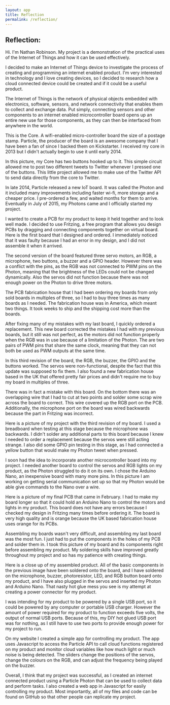 ```yaml
---
layout: app
title: Reflection
permalink: /reflection/
---
```


Reflection:
-----
Hi.  I'm Nathan Robinson.  My project is a demonstration of the practical uses of the Internet of Things and how it can be used effectively.

I decided to make an Internet of Things device to investigate the process of creating and programming an internet enabled product.  I'm very interested in technology and I love creating devices, so I decided to research how a cloud connected device could be created and if it could be a useful product.

The Internet of Things is the network of physical objects embedded with electronics, software, sensors, and network connectivity that enables them to collect and exchange data.  Put simply, connecting sensors and other components to an internet enabled microcontroller board opens up an entire new use for those components, as they can then be interfaced from anywhere in the world.

This is the Core.  A wifi-enabled micro-controller board the size of a postage stamp.  Particle, the producer of the board is an awesome company that I have been a fan of since I backed them on Kickstarter.  I received my core in 2013 but I didn't actually begin to use it until early 2014.

In this picture, my Core has two buttons hooked up to it.  This simple circuit allowed me to post two different tweets to Twitter whenever I pressed one of the buttons.  This little project allowed me to make use of the Twitter API to send data directly from the core to Twitter.

In late 2014, Particle released a new IoT board.  It was called the Photon and it included many improvements including faster wi-fi, more storage and a cheaper price.  I pre-ordered a few, and waited months for them to arrive.  Eventually in July of 2015, my Photons came and I officially started my project.

I wanted to create a PCB for my product to keep it held together and to look well made.  I decided to use Fritzing, a free program that allows you design PCBs by dragging and connecting components together on virtual board.  Here is the first board that I designed and ordered.  I immediately noticed that it was faulty because I had an error in my design, and I did not assemble it when it arrived.

The second version of the board featured three servo motors, an RGB, a microphone, two buttons, a buzzer and a GPIO header.  However there was a conflict with the pins, as the RGB was not connected to PWM pins on the Photon, meaning that the brightness of the LEDs could not be changed dynamically.  Also the servos did not function because there was not enough power on the Photon to drive three motors.

The PCB fabrication house that I had been ordering my boards from only sold boards in multiples of three, so I had to buy three times as many boards as I needed.  The fabrication house was in America, which meant two things.  It took weeks to ship and the shipping cost more than the boards.

After fixing many of my mistakes with my last board, I quickly ordered a replacement.  This new board corrected the mistakes I had with my previous boards, but it still was not perfect, as the motors did not function properly when the RGB was in use because of a limitation of the Photon.  The are two pairs of PWM pins that share the same clock, meaning that they can not both be used as PWM outputs at the same time.

In this third revision of the board, the RGB, the buzzer, the GPIO and the buttons worked.  The servos were non-functional, despite the fact that this update was supposed to fix them.  I also found a new fabrication house based in the UK that offered pretty fair prices and didn't require me to buy my board in multiples of three.

There was in fact a mistake with this board.  On the bottom there was an overlapping wire that I had to cut at two points and solder some scrap wire across the board to correct.  This wire covered up the RGB port on the PCB.  Additionally, the microphone port on the board was wired backwards because the part in Fritzing was incorrect.

Here is a picture of my project with the third revision of my board.  I used a breadboard when testing at this stage because the microphone was backwards.  I didn't solder any additional parts to this board because I knew I needed to order a replacement because the servos were still acting strange.  I also did some GPIO pin testing in this stage, as I had connected a yellow button that would make my Photon tweet when pressed.

I soon had the idea to incorporate another microcontroller board into my project.  I needed another board to control the servos and RGB lights on my product, as the Photon struggled to do it on its own.  I chose the Arduino Nano, an inexpensive board with many more pins.  In this picture I am working on getting serial communication set up so that my Photon would be able give commands to the Nano over a wire.

Here is a picture of my final PCB that came in February.  I had to make my board longer so that it could hold an Arduino Nano to control the motors and lights in my product.  This board does not have any errors because I checked my design in Fritzing many times before ordering it.  The board is very high quality and is orange because the UK based fabrication house uses orange for its PCBs.

Assembling my boards wasn't very difficult, and assembling my last board was the most fun.  I just had to put the components in the holes of my PCB and solder them in.  I took this picture of my board and its components right before assembling my product.  My soldering skills have improved greatly throughout my project and so has my patience with creating things.

Here is a close up of my assembled product.  All of the basic components in the previous image have been soldered onto the board, and I have soldered on the microphone, buzzer, photoresistor, LED, and RGB button board onto my product, and I have also plugged in the servos and inserted my Photon and Arduino Nano.  That nasty hot glue mess you see is my attempt at creating a power connector for my product.

I was intending for my product to be powered by a single USB port, so it could be powered by any computer or portable USB charger.  However the amount of power required for my product to function exceeds five volts, the output of normal USB ports.  Because of this, my DIY hot glued USB port was for nothing, as I still have to use two ports to provide enough power for my project to run.

On my website I created a simple app for controlling my product.  The app uses Javascript to access the Particle API to call cloud functions registered on my product and monitor cloud variables like how much light or much noise is being detected.  The sliders change the positions of the servos, change the colours on the RGB, and can adjust the frequency being played on the buzzer.

Overall, I think that my project was successful, as I created an internet connected product using a Particle Photon that can be used to collect data and perform tasks.  I also created a web app in Javascript for easily controlling my product.  Most importantly, all of my files and code can be found on GitHub so that other people can replicate my project.
